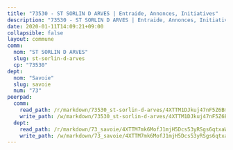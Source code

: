 ```yaml
---
title: "73530 - ST SORLIN D ARVES | Entraide, Annonces, Initiatives"
description: "73530 - ST SORLIN D ARVES | Entraide, Annonces, Initiatives"
date: 2020-01-11T14:09:21+09:00
collapsible: false
layout: commune
comm:
  nom: "ST SORLIN D ARVES"
  slug: st-sorlin-d-arves
  cp: "73530"
dept:
  nom: "Savoie"
  slug: savoie
  num: "73"
peerpad:
  comm:
    read_path: /r/markdown/73530_st-sorlin-d-arves/4XTTM1DJkuj47nF5Z6BmXXGTHpq218faRtuEJkXZxsqAzoaCZ
    write_path: /w/markdown/73530_st-sorlin-d-arves/4XTTM1DJkuj47nF5Z6BmXXGTHpq218faRtuEJkXZxsqAzoaCZ-K3TgUJ3r58MjLXnrRwUChsoLUzdrChj6kvzYWW8voPy1mYp3BjeCqkmXSnpwBLcLCM2GUrAwRHDZgx9Rx4yHfg41J8RtmNeGLHcDvzZDcgocciNK34Wnud9LApkipF4rf4HuU3KF
  dept:
    read_path: /r/markdown/73_savoie/4XTTM7mk6MofJ1mjH5Dcs53yRSgs6qtxaWYjKD54ttqHGEMur
    write_path: /w/markdown/73_savoie/4XTTM7mk6MofJ1mjH5Dcs53yRSgs6qtxaWYjKD54ttqHGEMur-K3TgTorsK1WLw8S2EgnkoX8tJEgZgam6ANhvqrVqNfiz9fX8kbMKu5AF1rqzXyxMRZgoVPrb5EERe3PeBhqF1SBfP5G1PJnvsDUF2LQSxevobpkDM4djQDebTYoo6Yx53thenJpY
---
```


